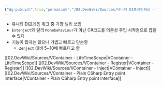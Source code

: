 ```yaml
---
{"dg-publish":true,"permalink":"/02.DevWiki/Sources/유니티 DI프레임워크 - VContainer/","noteIcon":"","created":"2025-05-23T02:07:38.739+09:00","updated":"2025-07-19T22:58:36.992+09:00"}
---
```


- 유니티 DI프레임 워크 중 가장 널리 쓰임
- `Extenject`와 달리 `Monobehaviour`가 아닌 C#코드를 의존성 주입 시작점으로 잡을 수 있다
- 기능이 많지는 않으나 가볍고 빠르고 단순함
    - `Zenject` 대비 5~10배 빠르다고 함

[[02.DevWiki/Sources/VContainer - LifeTimeScope\|VContainer - LifeTimeScope]]
[[02.DevWiki/Sources/VContainer - Register\|VContainer - Register]]
[[02.DevWiki/Sources/VContainer - Inject\|VContainer - Inject]]
[[02.DevWiki/Sources/VContainer - Plain CSharp Entry point Interface\|VContainer - Plain CSharp Entry point Interface]]